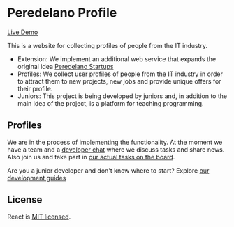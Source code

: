 # Peredelano Profile

[Live Demo](https://popelenkow.github.io/peredelano-profile/)

This is a website for collecting profiles of people from the IT industry.

- Extension: We implement an additional web service that expands the original idea [Peredelano Startups](https://t.me/peredelanoconfjunior)
- Profiles: We collect user profiles of people from the IT industry in order to attract them to new projects, new jobs and provide unique offers for their profile.
- Juniors: This project is being developed by juniors and, in addition to the main idea of the project, is a platform for teaching programming.

## Profiles

We are in the process of implementing the functionality. At the moment we have a team and a [developer chat](https://discord.com/channels/1109396222604738612/1111581536123375626) where we discuss tasks and share news. Also join us and take part in [our actual tasks on the board](https://github.com/users/popelenkow/projects/1).

Are you a junior developer and don't know where to start? Explore [our development guides](./guides)

## License
React is [MIT licensed](./license).